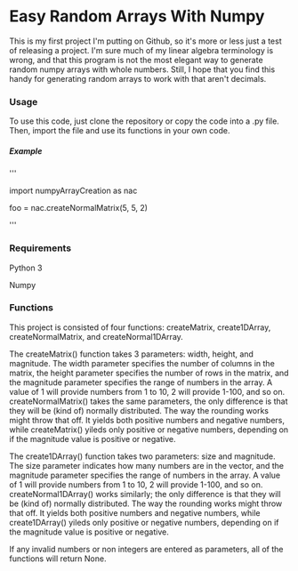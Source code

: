 <h1>Easy Random Arrays With Numpy</h1>

<p> This is my first project I'm putting on Github, so it's more or less
just a test of releasing a project. I'm sure much of my linear algebra
terminology is wrong, and that this program is not the most elegant way to
generate random numpy arrays with whole numbers. Still, I hope that you find
this handy for generating random arrays to work with that aren't decimals. </p>

<h3> Usage </h3>
<p>To use this code, just clone the repository or copy the code into a .py file.
Then, import the file and use its functions in your own code.</p>

<h5>Example</h5>
'''
<p> import numpyArrayCreation as nac </p>
<p> foo = nac.createNormalMatrix(5, 5, 2)
</p>
'''

<h3>Requirements</h3>
<p>Python 3</p>
<p>Numpy</p>

<h3>Functions</h3>
<p> This project is consisted of four functions: createMatrix, create1DArray,
createNormalMatrix, and createNormal1DArray.</p><p> The createMatrix() function takes
3 parameters: width, height, and magnitude. The width parameter specifies
the number of columns in the matrix, the height parameter specifies the number
of rows in the matrix, and the magnitude parameter specifies the range
of numbers in the array. A value of 1 will provide numbers from 1 to 10, 2 will
provide 1-100, and so on. createNormalMatrix() takes the same parameters, the only difference is that they will be (kind of) normally distributed. The way the rounding
works might throw that off. It yields both positive numbers and negative numbers, while createMatrix() yileds only positive or negative numbers, depending on if the magnitude value is positive or negative. </p>

<p>The create1DArray() function takes two parameters: size and magnitude. The
size parameter indicates how many numbers are in the vector, and the magnitude parameter specifies the range
of numbers in the array. A value of 1 will provide numbers from 1 to 10, 2 will
provide 1-100, and so on. createNormal1DArray()  works similarly; the only difference is that they will be (kind of) normally distributed. The way the rounding
works might throw that off. It yields both positive numbers and negative numbers, while create1DArray() yileds only positive or negative numbers, depending on if the magnitude value is positive or negative.</p>

<p>If any invalid numbers or non integers are entered as parameters, all of the functions will return None.</p>
